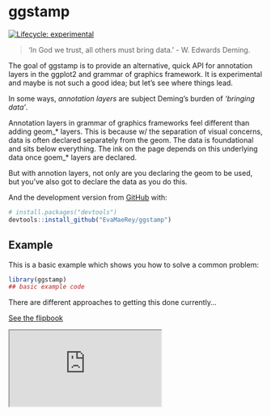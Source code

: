 
<!-- README.md is generated from README.Rmd. Please edit that file -->

# ggstamp

<!-- badges: start -->

[![Lifecycle:
experimental](https://img.shields.io/badge/lifecycle-experimental-orange.svg)](https://lifecycle.r-lib.org/articles/stages.html#experimental)
<!-- badges: end -->

> ‘In God we trust, all others must bring data.’ - W. Edwards Deming.

The goal of ggstamp is to provide an alternative, quick API for
annotation layers in the ggplot2 and grammar of graphics framework. It
is experimental and maybe is not such a good idea; but let’s see where
things lead.

In some ways, *annotation layers* are subject Deming’s burden of
*‘bringing data’*.

Annotation layers in grammar of graphics frameworks feel different than
adding geom\_\* layers. This is because w/ the separation of visual
concerns, data is often declared separately from the geom. The data is
foundational and sits below everything. The ink on the page depends on
this underlying data once goem\_\* layers are declared.

But with annotion layers, not only are you declaring the geom to be
used, but you’ve also got to declare the data as you do this.

And the development version from [GitHub](https://github.com/) with:

``` r
# install.packages("devtools")
devtools::install_github("EvaMaeRey/ggstamp")
```

## Example

This is a basic example which shows you how to solve a common problem:

``` r
library(ggstamp)
## basic example code
```

There are different approaches to getting this done currently…

[See the flipbook](https://evamaerey.github.io/ggstamp/flipbook.html)

<iframe src="https://evamaerey.github.io/ggstamp/flipbook.html" title="ggstamp flipbook">
</iframe>
